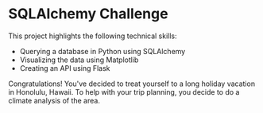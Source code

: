 # SQLAlchemy Challenge
This project highlights the following technical skills:
* Querying a database in Python using SQLAlchemy
* Visualizing the data using Matplotlib
* Creating an API using Flask

Congratulations! You've decided to treat yourself to a long holiday vacation in Honolulu, Hawaii. To help with your trip planning, you decide to do a climate analysis of the area.
